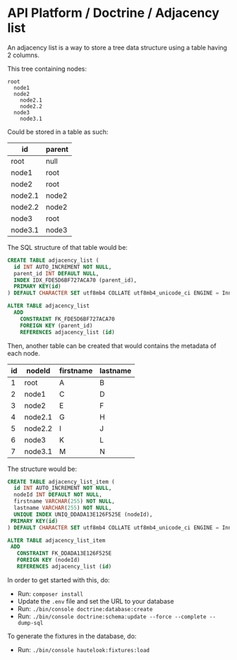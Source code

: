 # API Platform / Doctrine / Adjacency list

An adjacency list is a way to store a tree data structure using a table having
2 columns.

This tree containing nodes:

```
root
  node1
  node2
    node2.1
    node2.2
  node3
    node3.1
```

Could be stored in a table as such:

| id      | parent |
|---------|--------|
| root    | null   |
| node1   | root   |
| node2   | root   |
| node2.1 | node2  |
| node2.2 | node2  |
| node3   | root   |
| node3.1 | node3  |

The SQL structure of that table would be:

```sql
CREATE TABLE adjacency_list (
  id INT AUTO_INCREMENT NOT NULL,
  parent_id INT DEFAULT NULL,
  INDEX IDX_FDE5D6BF727ACA70 (parent_id),
  PRIMARY KEY(id)
) DEFAULT CHARACTER SET utf8mb4 COLLATE utf8mb4_unicode_ci ENGINE = InnoDB

ALTER TABLE adjacency_list
  ADD
    CONSTRAINT FK_FDE5D6BF727ACA70
    FOREIGN KEY (parent_id)
    REFERENCES adjacency_list (id)
```

Then, another table can be created that would contains the metadata of each node.

| id | nodeId  | firstname | lastname |
|----|---------|-----------|----------|
| 1  | root    | A         | B        |
| 2  | node1   | C         | D        |
| 3  | node2   | E         | F        |
| 4  | node2.1 | G         | H        |
| 5  | node2.2 | I         | J        |
| 6  | node3   | K         | L        |
| 7  | node3.1 | M         | N        |

The structure would be:

```sql
CREATE TABLE adjacency_list_item (
  id INT AUTO_INCREMENT NOT NULL,
  nodeId INT DEFAULT NOT NULL,
  firstname VARCHAR(255) NOT NULL,
  lastname VARCHAR(255) NOT NULL,
  UNIQUE INDEX UNIQ_DDADA13E126F525E (nodeId),
 PRIMARY KEY(id)
) DEFAULT CHARACTER SET utf8mb4 COLLATE utf8mb4_unicode_ci ENGINE = InnoDB

ALTER TABLE adjacency_list_item
 ADD
   CONSTRAINT FK_DDADA13E126F525E
   FOREIGN KEY (nodeId) 
   REFERENCES adjacency_list (id)
```

In order to get started with this, do:

* Run: `composer install`
* Update the `.env` file and set the URL to your database
* Run: `./bin/console doctrine:database:create`
* Run: `./bin/console doctrine:schema:update --force --complete --dump-sql`

To generate the fixtures in the database, do:

* Run: `./bin/console hautelook:fixtures:load`
